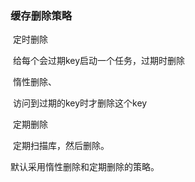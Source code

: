 ### 缓存删除策略

​	定时删除

​		给每个会过期key启动一个任务，过期时删除

​	惰性删除、

​		访问到过期的key时才删除这个key

​	定期删除

​		定期扫描库，然后删除。

默认采用惰性删除和定期删除的策略。